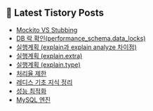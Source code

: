 ## 📝 Latest Tistory Posts
<!-- BLOG-POST-LIST:START -->
- [Mockito VS Stubbing](https://dev999.tistory.com/15)
- [DB 락 확인&lpar;performance_schema.data_locks&rpar;](https://dev999.tistory.com/14)
- [실행계획 &lpar;explain과 explain analyze 차이점&rpar;](https://dev999.tistory.com/13)
- [실행계획 &lpar;explain.extra&rpar;](https://dev999.tistory.com/12)
- [실행계획 &lpar;explain.type&rpar;](https://dev999.tistory.com/11)
- [처리율 제한](https://dev999.tistory.com/10)
- [레디스 기초 지식 정리](https://dev999.tistory.com/9)
- [성능 최적화](https://dev999.tistory.com/8)
- [MySQL 엔진](https://dev999.tistory.com/7)
<!-- BLOG-POST-LIST:END -->

<!--
**peterlee13795/peterlee13795** is a ✨ _special_ ✨ repository because its `README.md` (this file) appears on your GitHub profile.

Here are some ideas to get you started:

- 🔭 I’m currently working on ...
- 🌱 I’m currently learning ...
- 👯 I’m looking to collaborate on ...
- 🤔 I’m looking for help with ...
- 💬 Ask me about ...
- 📫 How to reach me: ...
- 😄 Pronouns: ...
- ⚡ Fun fact: ...
-->
